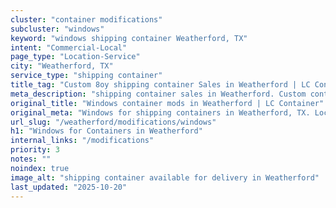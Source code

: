 ```yaml
---
cluster: "container modifications"
subcluster: "windows"
keyword: "windows shipping container Weatherford, TX"
intent: "Commercial-Local"
page_type: "Location-Service"
city: "Weatherford, TX"
service_type: "shipping container"
title_tag: "Custom 8oy shipping container Sales in Weatherford | LC Container"
meta_description: "shipping container sales in Weatherford. Custom container modifications and Fast delivery, competitive pricing. Serving modifications area. Quote ID: S30. Call (214) 524-4168 for your free quote today."
original_title: "Windows container mods in Weatherford | LC Container"
original_meta: "Windows for shipping containers in Weatherford, TX. Local fabrication & pro install. LC Container — Since 2003. Get a quote."
url_slug: "/weatherford/modifications/windows"
h1: "Windows for Containers in Weatherford"
internal_links: "/modifications"
priority: 3
notes: ""
noindex: true
image_alt: "shipping container available for delivery in Weatherford"
last_updated: "2025-10-20"
---
```


<!-- TODO: Add unique city/inventory copy, images, and internal links here. -->
